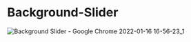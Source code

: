 # Background-Slider
![Background Slider - Google Chrome 2022-01-16 16-56-23_1](https://user-images.githubusercontent.com/48691866/149664220-c63f5717-dd54-4e4f-bab2-fbd58761d591.gif)
